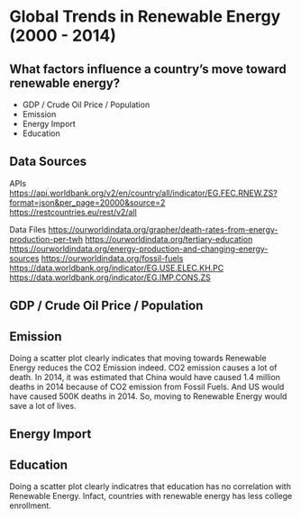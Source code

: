 # Global Trends in Renewable Energy (2000 - 2014)

## What factors influence a country’s move toward renewable energy?

- GDP / Crude Oil Price / Population
- Emission
- Energy Import
- Education

## Data Sources
APIs
<https://api.worldbank.org/v2/en/country/all/indicator/EG.FEC.RNEW.ZS?format=json&per_page=20000&source=2> <br />
<https://restcountries.eu/rest/v2/all> <br />

Data Files
<https://ourworldindata.org/grapher/death-rates-from-energy-production-per-twh>
<https://ourworldindata.org/tertiary-education>
<https://ourworldindata.org/energy-production-and-changing-energy-sources>
<https://ourworldindata.org/fossil-fuels>
<https://data.worldbank.org/indicator/EG.USE.ELEC.KH.PC>
<https://data.worldbank.org/indicator/EG.IMP.CONS.ZS>

## GDP / Crude Oil Price / Population

## Emission
Doing a scatter plot clearly indicates that moving towards Renewable Energy reduces the CO2 Emission indeed. CO2 emission causes a lot of death. In 2014, it was estimated that China would have caused 1.4 million deaths in 2014 because of CO2 emission from Fossil Fuels. And US would have caused 500K deaths in 2014. So, moving to Renewable Energy would save a lot of lives.

## Energy Import

## Education
Doing a scatter plot clearly indicatres that education has no correlation with Renewable Energy. Infact, countries with renewable energy has less college enrollment.

